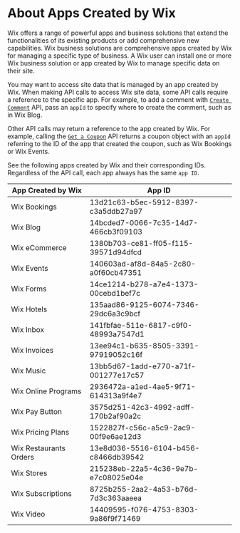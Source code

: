 # About Apps Created by Wix

Wix offers a range of powerful apps and business solutions that extend the functionalities of its existing products or add comprehensive new capabilities. Wix business solutions are comprehensive apps created by Wix for managing a specific type of business. A Wix user can install one or more Wix business solution or app created by Wix to manage specific data on their site. 

You may want to access site data that is managed by an app created by Wix. When making API calls to access Wix site data, some API calls require a reference to the specific app. For example, to add a comment with [`Create Comment`](https://dev.wix.com/docs/rest/api-reference/comments/comments/create-comment) API, pass an `appId` to specify where to create the comment, such as in Wix Blog. 

Other API calls may return a reference to the app created by Wix. For example, calling the [`Get a Coupon`](https://dev.wix.com/docs/rest/api-reference/coupons/coupons/get-a-coupon) API returns a coupon object with an `appId` referring to the ID of the app that created the coupon, such as Wix Bookings or Wix Events. 

See the following apps created by Wix and their corresponding IDs. Regardless of the API call, each app always has the same `app ID`.

| **App Created by Wix**    | **App ID**                          |
|------------------------|--------------------------------------|
| Wix Bookings           | 13d21c63-b5ec-5912-8397-c3a5ddb27a97 |
| Wix Blog               | 14bcded7-0066-7c35-14d7-466cb3f09103 |
| Wix eCommerce          | 1380b703-ce81-ff05-f115-39571d94dfcd |
| Wix Events             | 140603ad-af8d-84a5-2c80-a0f60cb47351 |
| Wix Forms              | 14ce1214-b278-a7e4-1373-00cebd1bef7c |
| Wix Hotels             | 135aad86-9125-6074-7346-29dc6a3c9bcf |
| Wix Inbox              | 141fbfae-511e-6817-c9f0-48993a7547d1 |
| Wix Invoices           | 13ee94c1-b635-8505-3391-97919052c16f |
| Wix Music              | 13bb5d67-1add-e770-a71f-001277e17c57 |
| Wix Online Programs    | 2936472a-a1ed-4ae5-9f71-614313a9f4e7 |
| Wix Pay Button         | 3575d251-42c3-4992-adff-170b2af90a2c |
| Wix Pricing Plans      | 1522827f-c56c-a5c9-2ac9-00f9e6ae12d3 |
| Wix Restaurants Orders | 13e8d036-5516-6104-b456-c8466db39542 |
| Wix Stores             | 215238eb-22a5-4c36-9e7b-e7c08025e04e |
| Wix Subscriptions      | 8725b255-2aa2-4a53-b76d-7d3c363aaeea |
| Wix Video              | 14409595-f076-4753-8303-9a86f9f71469 |

